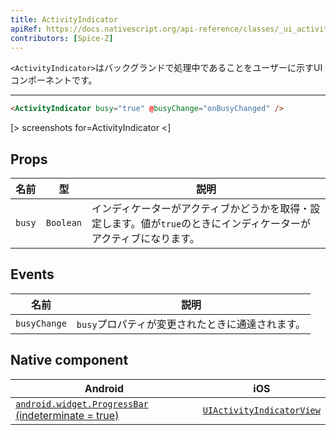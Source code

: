 ```yaml
---
title: ActivityIndicator
apiRef: https://docs.nativescript.org/api-reference/classes/_ui_activity_indicator_.activityindicator
contributors: [Spice-Z]
---
```


`<ActivityIndicator>`はバックグランドで処理中であることをユーザーに示すUIコンポーネントです。

---

```html
<ActivityIndicator busy="true" @busyChange="onBusyChanged" />
```

[> screenshots for=ActivityIndicator <]

## Props

| 名前 | 型 | 説明 |
|------|------|-------------|
| `busy` | `Boolean` | インディケーターがアクティブかどうかを取得・設定します。値が`true`のときにインディケーターがアクティブになります。

## Events

| 名前 | 説明 |
|------|-------------|
| `busyChange`| `busy`プロパティが変更されたときに通達されます。

## Native component

| Android | iOS |
|---------|-----|
| [`android.widget.ProgressBar` (indeterminate = true)](https://developer.android.com/reference/android/widget/ProgressBar.html)	| [`UIActivityIndicatorView`](https://developer.apple.com/documentation/uikit/uiactivityindicatorview)